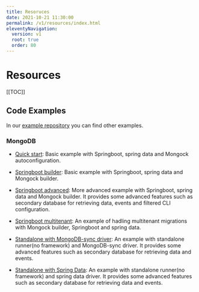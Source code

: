 ```yaml
---
title: Resoruces
date: 2021-10-21 11:30:00 
permalink: /v1/resources/index.html
eleventyNavigation:
  version: v1
  root: true
  order: 80
---
```

<h1 class="title">Resources</h1>


[[TOC]]


## Code Examples

In our  [example repository](https://github.com/mongock/mongock-examples) you can find other examples.

### MongoDB

- [Quick start](https://github.com/mongock/mongock-examples/tree/master/mongodb/springboot-quickstart): Basic example with Springboot, spring data and Mongock autoconfiguration.

- [Springboot builder](https://github.com/mongock/mongock-examples/tree/master/mongodb/springboot-builder): Basic example with Springboot, spring data and Mongock builder.

- [Springboot advanced](https://github.com/mongock/mongock-examples/tree/master/mongodb/springboot-advance): More advanced example with Springboot, spring data and Mongock builder. It provides some advanced features such as secondary database for retrieving data, events and filtered CLI configuration.

- [Springboot multitenant](https://github.com/mongock/mongock-examples/tree/master/mongodb/springboot-multitenant): An example of hadling multitenant migrations with Mongock builder, Springboot and spring data.
<!--It  requires [Mongock professional](/pro)-->

- [Standalone with MongoDB-sync driver](https://github.com/mongock/mongock-examples/tree/master/mongodb/standalone-mongodb-sync): An example with standalone runner(no framework) and MongoDB-sync driver. It provides some advanced features such as secondary database for retrieving data and events.

- [Standalone with Spring Data](https://github.com/mongock/mongock-examples/tree/master/mongodb/standalone-springdata): An example with standalone runner(no framework) and spring data driver. It provides some advanced features such as secondary database for retrieving data and events.